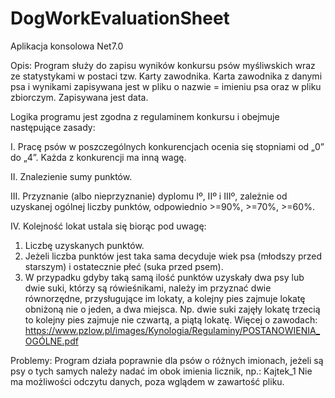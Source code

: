 # DogWorkEvaluationSheet
Aplikacja konsolowa
Net7.0

Opis: 
Program służy do zapisu wyników konkursu psów myśliwskich wraz ze statystykami w postaci tzw. Karty zawodnika.
Karta zawodnika z danymi psa i wynikami zapisywana jest w pliku o nazwie = imieniu psa oraz w pliku zbiorczym. Zapisywana jest data.


Logika programu jest zgodna z regulaminem konkursu i obejmuje następujące zasady:

I. Pracę psów w poszczególnych konkurencjach ocenia się stopniami od „0” do „4”. Każda z konkurencji ma inną wagę.

II. Znalezienie sumy punktów.

III. Przyznanie (albo nieprzyznanie) dyplomu Iº, IIº i IIIº, zależnie od uzyskanej ogólnej liczby punktów, odpowiednio >=90%, >=70%, >=60%.

IV. Kolejność lokat ustala się biorąc pod uwagę:
1. Liczbę uzyskanych punktów.
2. Jeżeli liczba punktów jest taka sama decyduje wiek psa (młodszy przed starszym) i ostatecznie płeć (suka przed psem).
3. W przypadku gdyby taką samą ilość punktów uzyskały dwa psy lub dwie suki, którzy są rówieśnikami, należy im przyznać dwie równorzędne, przysługujące im
lokaty, a kolejny pies zajmuje lokatę obniżoną nie o jeden, a dwa miejsca. Np. dwie suki zajęły lokatę trzecią to kolejny pies zajmuje nie czwartą, a piątą lokatę.
Więcej o zawodach: https://www.pzlow.pl/images/Kynologia/Regulaminy/POSTANOWIENIA_OGÓLNE.pdf

Problemy:
Program działa poprawnie dla psów o różnych imionach, jeżeli są psy o tych samych należy nadać im obok imienia licznik, np.: Kajtek_1
Nie ma możliwości odczytu danych, poza wglądem w zawartość pliku.
